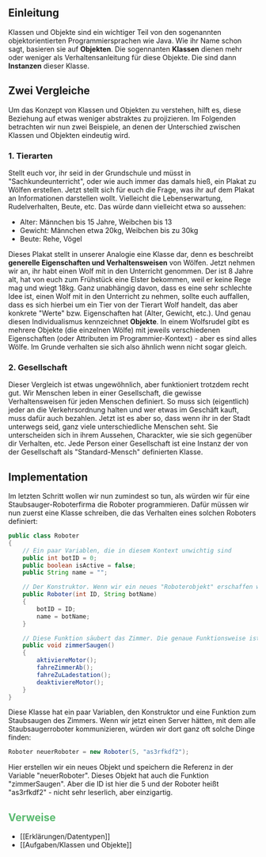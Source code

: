 ## Einleitung
Klassen und Objekte sind ein wichtiger Teil von den sogenannten objektorientierten Programmiersprachen wie Java. Wie ihr Name schon sagt, basieren sie auf **Objekten**.
Die sogennanten **Klassen** dienen mehr oder weniger als Verhaltensanleitung für
diese Objekte. Die sind dann **Instanzen** dieser Klasse.

## Zwei Vergleiche
Um das Konzept von Klassen und Objekten zu verstehen, hilft es, diese Beziehung auf etwas weniger abstraktes zu projizieren. Im Folgenden betrachten wir nun zwei Beispiele, an denen der Unterschied zwischen Klassen und Objekten eindeutig wird. 
### 1. Tierarten
Stellt euch vor, ihr seid in der Grundschule und müsst in "Sachkundeunterricht", oder wie auch immer das damals hieß, ein Plakat zu Wölfen erstellen. Jetzt stellt sich für euch die Frage, was ihr auf dem Plakat an Informationen darstellen wollt. Vielleicht die Lebenserwartung, Rudelverhalten, Beute, etc. Das würde dann vielleicht etwa so aussehen:

+ Alter: Männchen bis 15 Jahre, Weibchen bis 13
+ Gewicht: Männchen etwa 20kg, Weibchen bis zu 30kg
+ Beute: Rehe, Vögel

Dieses Plakat stellt in unserer Analogie eine Klasse dar, denn es beschreibt **generelle Eigenschaften und Verhaltensweisen** von Wölfen. Jetzt nehmen wir an, ihr habt einen Wolf mit in den Unterricht genommen. Der ist 8 Jahre alt, hat von euch zum Frühstück eine Elster bekommen, weil er keine Rege mag und wiegt 18kg. Ganz unabhängig davon, dass es eine sehr schlechte Idee ist, einen Wolf mit in den Unterricht zu nehmen, sollte euch auffallen, dass es sich hierbei um ein Tier von der Tierart Wolf handelt, das aber konkrete "Werte" bzw. Eigenschaften hat (Alter, Gewicht, etc.). Und genau diesen Individualismus kennzeichnet **Objekte**. In einem Wolfsrudel gibt es mehrere Objekte (die einzelnen Wölfe) mit jeweils verschiedenen Eigenschaften (oder Attributen im Programmier-Kontext) - aber es sind alles Wölfe. Im Grunde verhalten sie sich also ähnlich wenn nicht sogar gleich.

### 2. Gesellschaft
Dieser Vergleich ist etwas ungewöhnlich, aber funktioniert trotzdem recht gut. Wir Menschen leben in einer Gesellschaft, die gewisse Verhaltensweisen für jeden Menschen definiert. So muss sich (eigentlich) jeder an die Verkehrsordnung halten und wer etwas im Geschäft kauft, muss dafür auch bezahlen. Jetzt ist es aber so, dass wenn ihr in der Stadt unterwegs seid, ganz viele unterschiedliche Menschen seht. Sie unterscheiden sich in ihrem Aussehen, Charackter, wie sie sich gegenüber dir Verhalten, etc. Jede Person einer Gesellschaft ist eine Instanz der von der Gesellschaft als "Standard-Mensch" definierten Klasse.

## Implementation
Im letzten Schritt wollen wir nun zumindest so tun, als würden wir für eine Staubsauger-Roboterfirma die Roboter programmieren. Dafür müssen wir nun zuerst eine Klasse schreiben, die das Verhalten eines solchen Roboters definiert:

```Java
public class Roboter
{
	// Ein paar Variablen, die in diesem Kontext unwichtig sind
	public int botID = 0;
	public boolean isActive = false;
	public String name = "";

	// Der Konstruktor. Wenn wir ein neues "Roboterobjekt" erschaffen wollen, benutzen wir 'roboter = new Roboter(1234, "Timmy")'
	public Roboter(int ID, String botName)
	{
		botID = ID;
		name = botName;
	}

	// Diese Funktion säubert das Zimmer. Die genaue Funktionsweise ist irrelevant
	public void zimmerSaugen()
	{
		aktiviereMotor();
		fahreZimmerAb();
		fahreZuLadestation();
		deaktiviereMotor();
	}
}
```
Diese Klasse hat ein paar Variablen, den Konstruktor und eine Funktion zum Staubsaugen des Zimmers. Wenn wir jetzt einen Server hätten, mit dem alle Staubsaugerroboter kommunizieren, würden wir dort ganz oft solche Dinge finden:
```Java
Roboter neuerRoboter = new Roboter(5, "as3rfkdf2");
```
Hier erstellen wir ein neues Objekt und speichern die Referenz in der Variable "neuerRoboter". Dieses Objekt hat auch die Funktion "zimmerSaugen". Aber die ID ist hier die 5 und der Roboter heißt "as3rfkdf2" - nicht sehr leserlich, aber einzigartig. 

## <span style="color:#5ABA70">Verweise</span>
+ [[Erklärungen/Datentypen]]
+ [[Aufgaben/Klassen und Objekte]]
